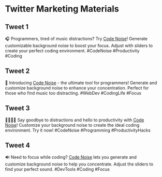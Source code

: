 # Twitter Marketing Materials

## Tweet 1
🎧 Programmers, tired of music distractions? Try [Code Noise](https://code-noise.vercel.app)! Generate customizable background noise to boost your focus. Adjust with sliders to create your perfect coding environment. #CodeNoise #Productivity #Coding

## Tweet 2
🚀 Introducing [Code Noise](https://code-noise.vercel.app) - the ultimate tool for programmers! Generate and customize background noise to enhance your concentration. Perfect for those who find music too distracting. #WebDev #CodingLife #Focus

## Tweet 3
👨‍💻👩‍💻 Say goodbye to distractions and hello to productivity with [Code Noise](https://code-noise.vercel.app)! Customize your background noise to create the ideal coding environment. Try it now! #CodeNoise #Programming #ProductivityHacks

## Tweet 4
🔊 Need to focus while coding? [Code Noise](https://code-noise.vercel.app) lets you generate and customize background noise to help you concentrate. Adjust the sliders to find your perfect sound. #DevTools #Coding #Focus
